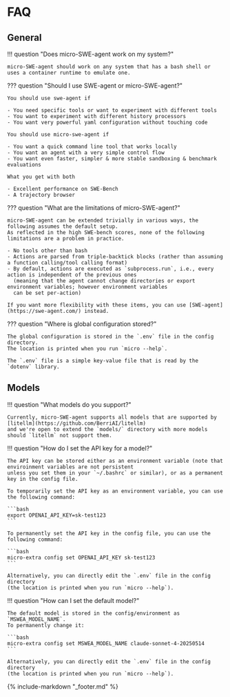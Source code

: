 # FAQ

## General

!!! question "Does micro-SWE-agent work on my system?"

    micro-SWE-agent should work on any system that has a bash shell or uses a container runtime to emulate one.

??? question "Should I use SWE-agent or micro-SWE-agent?"

    You should use swe-agent if

    - You need specific tools or want to experiment with different tools
    - You want to experiment with different history processors
    - You want very powerful yaml configuration without touching code

    You should use micro-swe-agent if

    - You want a quick command line tool that works locally
    - You want an agent with a very simple control flow
    - You want even faster, simpler & more stable sandboxing & benchmark evaluations

    What you get with both

    - Excellent performance on SWE-Bench
    - A trajectory browser

??? question "What are the limitations of micro-SWE-agent?"

    micro-SWE-agent can be extended trivially in various ways, the following assumes the default setup.
    As reflected in the high SWE-bench scores, none of the following limitations are a problem in practice.

    - No tools other than bash
    - Actions are parsed from triple-backtick blocks (rather than assuming a function calling/tool calling format)
    - By default, actions are executed as `subprocess.run`, i.e., every action is independent of the previous ones
      (meaning that the agent cannot change directories or export environment variables; however environment variables
      can be set per-action)

    If you want more flexibility with these items, you can use [SWE-agent](https://swe-agent.com/) instead.

??? question "Where is global configuration stored?"

    The global configuration is stored in the `.env` file in the config directory.
    The location is printed when you run `micro --help`.

    The `.env` file is a simple key-value file that is read by the `dotenv` library.


## Models

!!! question "What models do you support?"

    Currently, micro-SWE-agent supports all models that are supported by [litellm](https://github.com/BerriAI/litellm)
    and we're open to extend the `models/` directory with more models should `litellm` not support them.

!!! question "How do I set the API key for a model?"

    The API key can be stored either as an environment variable (note that enviroinment variables are not persistent
    unless you set them in your `~/.bashrc` or similar), or as a permanent key in the config file.

    To temporarily set the API key as an environment variable, you can use the following command:

    ```bash
    export OPENAI_API_KEY=sk-test123
    ```

    To permanently set the API key in the config file, you can use the following command:

    ```bash
    micro-extra config set OPENAI_API_KEY sk-test123
    ```

    Alternatively, you can directly edit the `.env` file in the config directory
    (the location is printed when you run `micro --help`).

!!! question "How can I set the default model?"

    The default model is stored in the config/environment as `MSWEA_MODEL_NAME`.
    To permanently change it:

    ```bash
    micro-extra config set MSWEA_MODEL_NAME claude-sonnet-4-20250514
    ```

    Alternatively, you can directly edit the `.env` file in the config directory
    (the location is printed when you run `micro --help`).

{% include-markdown "_footer.md" %}
